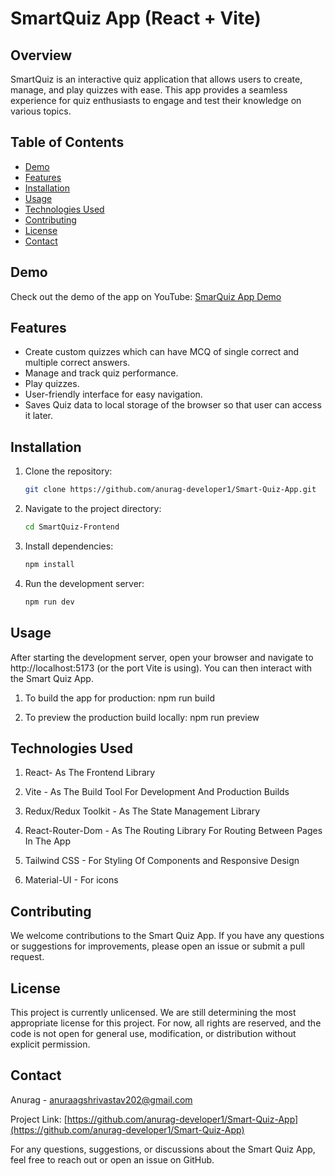 # SmartQuiz App (React + Vite)

## Overview
SmartQuiz is an interactive quiz application that allows users to create, manage, and play quizzes with ease. This app provides a seamless experience for quiz enthusiasts to engage and test their knowledge on various topics.

## Table of Contents
- [Demo](#demo)
- [Features](#features)
- [Installation](#installation)
- [Usage](#usage)
- [Technologies Used](#technologies-used)
- [Contributing](#contributing)
- [License](#license)
- [Contact](#contact)

## Demo
Check out the demo of the app on YouTube: [SmarQuiz App Demo](https://www.youtube.com/watch?v=xPa0TQKsPho)

## Features
- Create custom quizzes which can have MCQ of single correct and multiple correct answers.
- Manage and track quiz performance.
- Play quizzes. 
- User-friendly interface for easy navigation.
- Saves Quiz data to local storage of the browser so that user can access it later.


## Installation
1. Clone the repository:
   ```bash
   git clone https://github.com/anurag-developer1/Smart-Quiz-App.git

2. Navigate to the project directory:
   ```bash
   cd SmartQuiz-Frontend

3. Install dependencies:
   ```bash
   npm install

4. Run the development server:
   ```bash
   npm run dev

## Usage

After starting the development server, open your browser and navigate to http://localhost:5173 (or the port Vite is using). You can then interact with the Smart Quiz App.  

1. To build the app for production:
   npm run build

2. To preview the production build locally:
   npm run preview


## Technologies Used

1. React- As The Frontend Library

2. Vite - As The Build Tool For Development And Production Builds

3. Redux/Redux Toolkit - As The State Management Library

4. React-Router-Dom - As The Routing Library For Routing Between Pages In The App

5. Tailwind CSS - For Styling Of Components and Responsive Design

6. Material-UI - For icons

## Contributing

We welcome contributions to the Smart Quiz App. If you have any questions or suggestions for improvements, please open an issue or submit a pull request.

## License

This project is currently unlicensed. We are still determining the most appropriate license for this project. For now, all rights are reserved, and the code is not open for general use, modification, or distribution without explicit permission.


## Contact

Anurag - anuraagshrivastav202@gmail.com

Project Link: [https://github.com/anurag-developer1/Smart-Quiz-App](https://github.com/anurag-developer1/Smart-Quiz-App)

For any questions, suggestions, or discussions about the Smart Quiz App, feel free to reach out or open an issue on GitHub.
